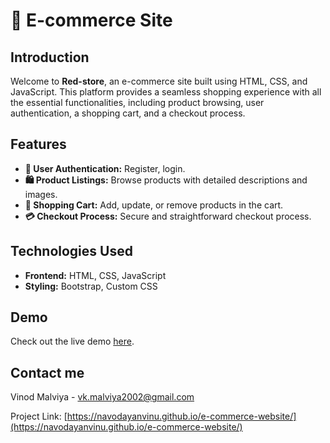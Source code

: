 # 🛒 E-commerce Site

## Introduction
Welcome to **Red-store**, an e-commerce site built using HTML, CSS, and JavaScript. This platform provides a seamless shopping experience with all the essential functionalities, including product browsing, user authentication, a shopping cart, and a checkout process.

## Features
- **👤 User Authentication:** Register, login.
- **🛍️ Product Listings:** Browse products with detailed descriptions and images.
- **🛒 Shopping Cart:** Add, update, or remove products in the cart.
- **💳 Checkout Process:** Secure and straightforward checkout process.

## Technologies Used
- **Frontend:** HTML, CSS, JavaScript
- **Styling:** Bootstrap, Custom CSS

## Demo
Check out the live demo [here](https://navodayanvinu.github.io/e-commerce-website/).

## Contact me
Vinod Malviya - [vk.malviya2002@gmail.com](mailto:vk.malviya2002@gmail.com)

Project Link: [https://navodayanvinu.github.io/e-commerce-website/](https://navodayanvinu.github.io/e-commerce-website/)

